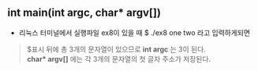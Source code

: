## int main(int argc, char* argv[])
- 리눅스 터미널에서 실행파일 ex8이 있을 때 $ ./ex8 one two 라고 입력하게되면
>
> $표시 뒤에 총 3개의 문자열이 있으므로 __int argc__ 는 3이 된다.<br> 
> __char* argv[]__ 에는 각 3개의 문자열의 첫 글자 주소가 저장된다.
>
